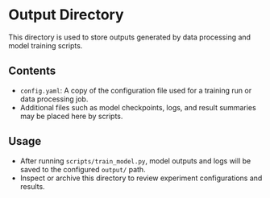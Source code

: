  # Output Directory

 This directory is used to store outputs generated by data processing and model training scripts.

 ## Contents

 - `config.yaml`: A copy of the configuration file used for a training run or data processing job.
 - Additional files such as model checkpoints, logs, and result summaries may be placed here by scripts.

 ## Usage

 - After running `scripts/train_model.py`, model outputs and logs will be saved to the configured `output/` path.
 - Inspect or archive this directory to review experiment configurations and results.